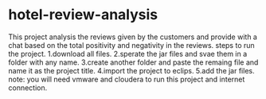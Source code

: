# hotel-review-analysis
This project analysis the reviews given by the customers and provide with a chat based on the total positivity and negativity in the reviews.
steps to run the project.
1.download all files.
2.sperate the jar files and svae them in a folder with any name.
3.create another folder and paste the remaing file and name it as the project title.
4.import the project to eclips.
5.add the jar files.
note: you will need vmware and cloudera to run this project and internet connection.
